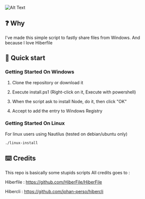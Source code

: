 ![Alt Text](https://i.imgur.com/BMEEVX5.gif)

## ❓ Why

I've made this simple script to fastly share files from Windows.
And because I love Hiberfile

## 🚀 Quick start

### Getting Started On Windows

1. Clone the repository or download it

2. Execute install.ps1 (Right-click on it, Execute with powershell)
   
3. When the script ask to install Node, do it, then click "OK"

4. Accept to add the entry to Windows Registry

### Getting Started On Linux

For linux users using Nautilus (tested on debian/ubuntu only)

```./linux-install```


## ⌨️ Credits

This repo is basically some stupids scripts
All credits goes to :

Hiberfile : https://github.com/HiberFile/HiberFile

Hibercli : https://github.com/johan-perso/hibercli
